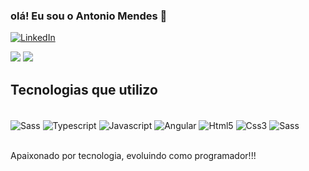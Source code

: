 ### olá! Eu sou o Antonio Mendes 👋

[![LinkedIn](https://img.shields.io/badge/LinkedIn-0077B5?style=for-the-badge&logo=linkedin&logoColor=white)](https://www.linkedin.com/in/antonio-mendes-junior/)


<div>
<img heigth="180em" src="https://github-readme-stats.vercel.app/api?username=antmendes&show_icons=true&theme=dracula&include_all_commits=true">
<img heigth="180em" src="https://github-readme-stats.vercel.app/api/top-langs/?username=antmendes&layout=compact&theme=dracula">
</div>

## Tecnologias que utilizo

<div style="display: inline_block"><br/>
    <img align="center" alt="Sass" src="https://img.shields.io/badge/React-20232A?style=for-the-badge&logo=react&logoColor=61DAFB">
   <img align="center" alt="Typescript" src="https://img.shields.io/badge/TypeScript-007ACC?style=for-the-badge&logo=typescript&logoColor=white">
    <img align="center" alt="Javascript" src="https://img.shields.io/badge/JavaScript-F7DF1E?style=for-the-badge&logo=javascript&logoColor=black">
     <img align="center" alt="Angular" src="https://img.shields.io/badge/Angular-DD0031?style=for-the-badge&logo=angular&logoColor=white">
    <img align="center" alt="Html5" src="https://img.shields.io/badge/HTML5-E34F26?style=for-the-badge&logo=html5&logoColor=white"> 
     <img align="center" alt="Css3" src="https://img.shields.io/badge/CSS3-1572B6?style=for-the-badge&logo=css3&logoColor=white"> 
     <img align="center" alt="Sass" src="https://img.shields.io/badge/Sass-CC6699?style=for-the-badge&logo=sass&logoColor=white">
</div></br>

Apaixonado por tecnologia, evoluindo como programador!!!



